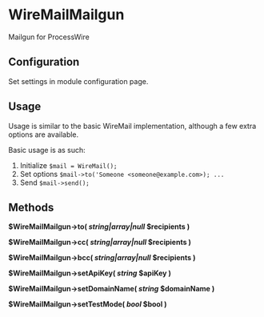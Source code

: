 # WireMailMailgun

Mailgun for ProcessWire

## Configuration

Set settings in module configuration page.

## Usage

Usage is similar to the basic WireMail implementation, although a few extra options are available.

Basic usage is as such:

1. Initialize `$mail = WireMail();`
2. Set options `$mail->to('Someone <someone@example.com>); ...`
3. Send `$mail->send();`

## Methods

**$WireMailMailgun->to( *string|array|null* $recipients )**

**$WireMailMailgun->cc( *string|array|null* $recipients )**

**$WireMailMailgun->bcc( *string|array|null* $recipients )**

**$WireMailMailgun->setApiKey( *string* $apiKey )**

**$WireMailMailgun->setDomainName( *string* $domainName )**

**$WireMailMailgun->setTestMode( *bool* $bool )**